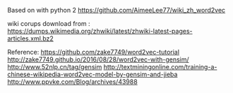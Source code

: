 
Based on with python 2 
https://github.com/AimeeLee77/wiki_zh_word2vec

wiki corups download from :
https://dumps.wikimedia.org/zhwiki/latest/zhwiki-latest-pages-articles.xml.bz2


Reference:
https://github.com/zake7749/word2vec-tutorial
http://zake7749.github.io/2016/08/28/word2vec-with-gensim/
http://www.52nlp.cn/tag/gensim
http://textminingonline.com/training-a-chinese-wikipedia-word2vec-model-by-gensim-and-jieba
http://www.ppvke.com/Blog/archives/43988



